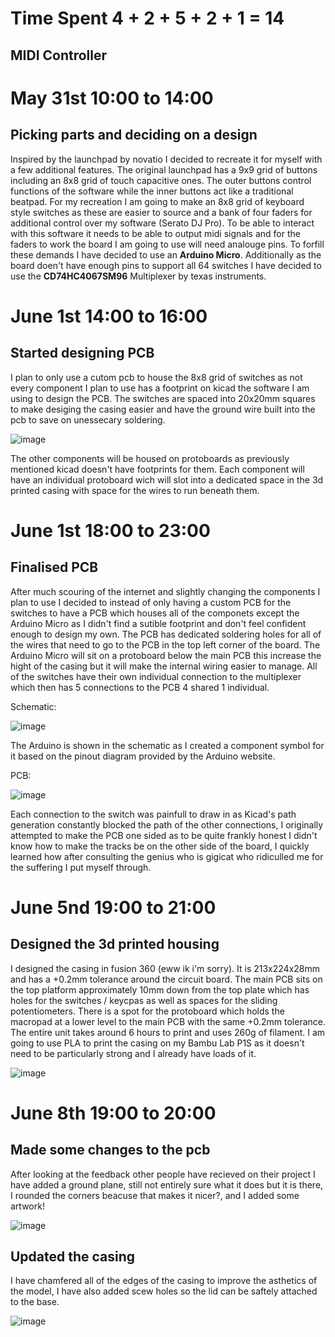 # Time Spent 4 + 2 + 5 + 2 + 1 = 14

## MIDI Controller

# May 31st 10:00 to 14:00

## Picking parts and deciding on a design

Inspired by the launchpad by novatio I decided to recreate it for myself with a few additional features.  The original launchpad has a 9x9 grid of buttons including an 8x8 grid of touch capacitive ones.  The outer buttons control functions of the software while the inner buttons act like a traditional beatpad.  For my recreation I am going to make an 8x8 grid of keyboard style switches as these are easier to source and a bank of four faders for additional control over my software (Serato DJ Pro).  To be able to interact with this software it needs to be able to output midi signals and for the faders to work the board I am going to use will need analouge pins.  To forfill these demands I have decided to use an **Arduino Micro**.  Additionally as the board doen't have enough pins to support all 64 switches I have decided to use the **CD74HC4067SM96** Multiplexer by texas instruments.

# June 1st 14:00 to 16:00

## Started designing PCB

I plan to only use a cutom pcb to house the 8x8 grid of switches as not every component I plan to use has a footprint on kicad the software I am using to design the PCB.  The switches are spaced into 20x20mm squares to make desiging the casing easier and have the ground wire built into the pcb to save on unessecary soldering.

![image](https://github.com/user-attachments/assets/485d65af-4fc8-461f-91d4-634d26412d45)

The other components will be housed on protoboards as previously mentioned kicad doesn't have footprints for them.  Each component will have an individual protoboard wich will slot into a dedicated space in the 3d printed casing with space for the wires to run beneath them.

# June 1st 18:00 to 23:00

## Finalised PCB

After much scouring of the internet and slightly changing the components I plan to use I decided to instead of only having a custom PCB for the switches to have a PCB which houses all of the componets except the Arduino Micro as I didn't find a sutible footprint and don't feel confident enough to design my own.  The PCB has dedicated soldering holes for all of the wires that need to go to the PCB in the top left corner of the board. The Arduino Micro will sit on a protoboard below the main PCB this increase the hight of the casing but it will make the internal wiring easier to manage.  All of the switches have their own individual connection to the multiplexer which then has 5 connections to the PCB 4 shared 1 individual.

Schematic:

![image](https://github.com/user-attachments/assets/611897cb-d52a-4e6c-931f-49b8770946b4)

The Arduino is shown in the schematic as I created a component symbol for it based on the pinout diagram provided by the Arduino website.

PCB:

![image](https://github.com/user-attachments/assets/3f36cc6e-e690-4221-8b38-333b14fea154)

Each connection to the switch was painfull to draw in as Kicad's path generation constantly blocked the path of the other connections, I originally attempted to make the PCB one sided as to be quite frankly honest I didn't know how to make the tracks be on the other side of the board, I quickly learned how after consulting the genius who is gigicat who ridiculled me for the suffering I put myself through.

# June 5nd 19:00 to 21:00

## Designed the 3d printed housing

I designed the casing in fusion 360 (eww ik i'm sorry).  It is 213x224x28mm and has a +0.2mm tolerance around the circuit board.  The main PCB sits on the top platform approximately 10mm down from the top plate which has holes for the switches / keycpas as well as spaces for the sliding potentiometers.  There is a spot for the protoboard which holds the macropad at a lower level to the main PCB with the same +0.2mm tolerance.  The entire unit takes around 6 hours to print and uses 260g of filament.  I am going to use PLA to print the casing on my Bambu Lab P1S as it doesn't need to be particularly strong and I already have loads of it.

![image](https://github.com/user-attachments/assets/2f52a91e-b8e0-4546-a23b-dd07ee309175)

# June 8th 19:00 to 20:00
## Made some changes to the pcb

After looking at the feedback other people have recieved on their project I have added a ground plane, still not entirely sure what it does but it is there, I rounded the corners beacuse that makes it nicer?, and I added some artwork!

![image](https://github.com/user-attachments/assets/a432a00c-fbd9-45ab-a405-9575f9553f37)

## Updated the casing

I have chamfered all of the edges of the casing to improve the asthetics of the model, I have also added scew holes so the lid can be saftely attached to the base.

![image](https://github.com/user-attachments/assets/9644392f-d454-4877-af9b-b9d59091b1f6)

